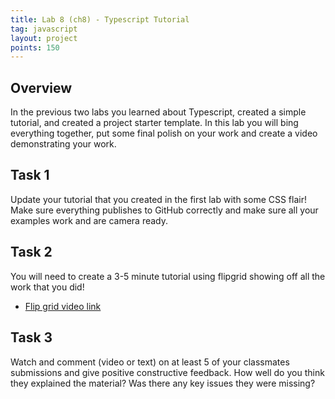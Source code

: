 ```yaml
---
title: Lab 8 (ch8) - Typescript Tutorial
tag: javascript
layout: project
points: 150
---
```


## Overview

In the previous two labs you learned about Typescript, created a simple tutorial,
and created a project starter template. In this lab you will bing everything
together, put some final polish on your work and create a video demonstrating
your work.

## Task 1

Update your tutorial that you created in the first lab with some CSS flair! Make
sure everything publishes to GitHub correctly and make sure all your examples
work and are camera ready.

## Task 2

You will need to create a 3-5 minute tutorial using flipgrid showing off all
the work that you did!

- [Flip grid video link](https://flip.com/1f57da05)

## Task 3

Watch and comment (video or text) on at least 5 of your classmates submissions
and give positive constructive feedback. How well do you think they explained
the material? Was there any key issues they were missing?
